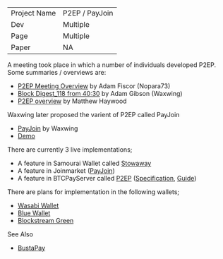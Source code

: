 |               	| 				|
| ----------- 		| ----------	| 
| Project Name 		| P2EP / PayJoin |
| Dev				| Multiple	|
| Page				| Multiple	|
| Paper				| NA		|

A meeting took place in which a number of individuals developed P2EP. 
Some summaries / overviews are:
- [P2EP Meeting Overview](https://medium.com/@nopara73/pay-to-endpoint-56eb05d3cac6) by Adam Fiscor (Nopara73)
- [Block Digest_118 from 40:30](https://youtu.be/0-DS7X99F7Y?t=2415) by Adam Gibson (Waxwing)
- [P2EP overview](https://blockstream.com/2018/08/08/en-improving-privacy-using-pay-to-endpoint/) by Matthew Haywood

Waxwing later proposed the varient of P2EP called PayJoin
- [PayJoin](https://joinmarket.me/blog/blog/payjoin/) by Waxwing
- [Demo](https://joinmarket.me/blog/blog/payjoin-basic-demo/)

There are currently 3 live implementations;
- A feature in Samourai Wallet called [Stowaway](https://samouraiwallet.com/stowaway)
- A feature in Joinmarket ([PayJoin](https://github.com/Joinmarket-Org/joinmarket-clientserver/blob/master/docs/PAYJOIN.md))
- A feature in BTCPayServer called [P2EP](https://blog.btcpayserver.org/btcpay-server-1-0-4-0/) ([Specification](https://blog.btcpayserver.org/btcpay-server-1-0-4-0/), [Guide](https://docs.btcpayserver.org/features/payjoin))

There are plans for implementation in the following wallets;
- [Wasabi Wallet](https://github.com/zkSNACKs/WalletWasabi/pull/3528)
- [Blue Wallet](https://github.com/BlueWallet/BlueWallet/pull/984)
- [Blockstream Green](https://blockstream.com/2020/04/16/en-bitcoin-privacy-improves-with-btcpay-servers-p2ep-implementation/)

See Also
- [BustaPay](https://github.com/6102bitcoin/CoinJoin-Research/tree/master/CoinJoin_Implementations/13_BustaPay-rhavar)
